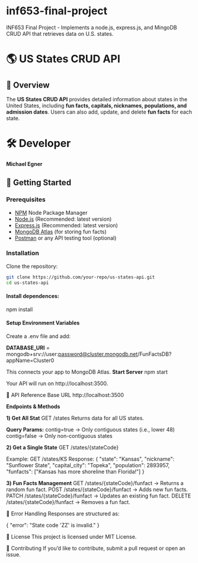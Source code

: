 # inf653-final-project
INF653 Final Project - Implements a node.js, express.js, and MingoDB CRUD API that retrieves data on U.S. states.
# 🌎 US States CRUD API

## 📖 Overview
The **US States CRUD API** provides detailed information about states in the United States, 
including **fun facts, capitals, nicknames, populations, and admission dates**. Users can also 
add, update, and delete **fun facts** for each state.

# 🛠️ Developer 
**Michael Egner**

## 🚀 Getting Started
### **Prerequisites**
- [NPM](https://www.npmjs.com/) Node Package Manager
- [Node.js](https://nodejs.org/en) (Recommended: latest version)
- [Express.js](https://expressjs.com/) (Recommended: latest version)
- [MongoDB Atlas](https://www.mongodb.com/atlas) (for storing fun facts)
- [Postman](https://www.postman.com/) or any API testing tool (optional)

### **Installation**
Clone the repository:
```sh
git clone https://github.com/your-repo/us-states-api.git
cd us-states-api
```
#### Install dependences:
npm install

####  Setup Environment Variables

Create a .env file and add:

**DATABASE_URI** = mongodb+srv://user:password@cluster.mongodb.net/FunFactsDB?appName=Cluster0

This connects your app to MongoDB Atlas.
**Start Server**
npm start

Your API will run on http://localhost:3500.

📌 API Reference
Base URL
http://localhost:3500

**Endpoints & Methods**

**1️) Get All Stat**
GET /states
Returns data for all US states.

**Query Params:**
contig=true → Only contiguous states (i.e., lower 48)
contig=false → Only non-contiguous states

**2️) Get a Single State**
GET /states/{stateCode}

Example:
GET /states/KS
Response:
{
    "state": "Kansas",
    "nickname": "Sunflower State",
    "capital_city": "Topeka",
    "population": 2893957,
    "funfacts": ["Kansas has more shoreline than Florida!"]
}

**3️) Fun Facts Management**
GET /states/{stateCode}/funfact → Returns a random fun fact.
POST /states/{stateCode}/funfact → Adds new fun facts.
PATCH /states/{stateCode}/funfact → Updates an existing fun fact.
DELETE /states/{stateCode}/funfact → Removes a fun fact.

🔧 Error Handling
Responses are structured as:

{ "error": "State code 'ZZ' is invalid." }

📝 License
This project is licensed under MIT License.

🤝 Contributing
If you’d like to contribute, submit a pull request or open an issue.

